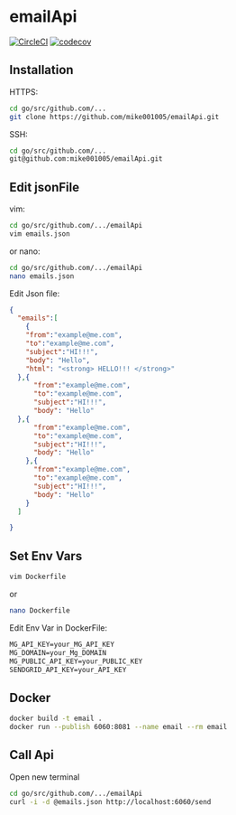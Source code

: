 # emailApi
[![CircleCI](https://circleci.com/gh/mike001005/emailApi.svg?style=svg)](https://circleci.com/gh/mike001005/emailApi)
[![codecov](https://codecov.io/gh/mike001005/emailApi/branch/master/graph/badge.svg)](https://codecov.io/gh/mike001005/emailApi)


## Installation
HTTPS:
```bash
cd go/src/github.com/...
git clone https://github.com/mike001005/emailApi.git 
```
SSH:
```bash
cd go/src/github.com/...
git@github.com:mike001005/emailApi.git
```

## Edit jsonFile
vim:
```bash
cd go/src/github.com/.../emailApi
vim emails.json
```
or
nano:
```bash
cd go/src/github.com/.../emailApi
nano emails.json
```
Edit Json file:
```json
{
  "emails":[
    {
    "from":"example@me.com",
    "to":"example@me.com",
    "subject":"HI!!!",
    "body": "Hello",
    "html": "<strong> HELLO!!! </strong>"
  },{
      "from":"example@me.com",
      "to":"example@me.com",
      "subject":"HI!!!",
      "body": "Hello"
  },{
      "from":"example@me.com",
      "to":"example@me.com",
      "subject":"HI!!!",
      "body": "Hello"
    },{
      "from":"example@me.com",
      "to":"example@me.com",
      "subject":"HI!!!",
      "body": "Hello"
    }
  ]

}
```

## Set Env Vars
```bash
vim Dockerfile
```
or 
```bash
nano Dockerfile
```
Edit Env Var in DockerFile:
```Dockerfile
MG_API_KEY=your_MG_API_KEY
MG_DOMAIN=your_Mg_DOMAIN
MG_PUBLIC_API_KEY=your_PUBLIC_KEY
SENDGRID_API_KEY=your_API_KEY
```
## Docker
```bash
docker build -t email .
docker run --publish 6060:8081 --name email --rm email
```
## Call Api
Open new terminal
```bash
cd go/src/github.com/.../emailApi
curl -i -d @emails.json http://localhost:6060/send
```

